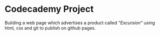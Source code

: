 # Codecademy Project

Building a web page which advertises a product called *"Excursion"* using html, css and git to publish on github pages.